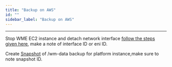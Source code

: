 ```yaml
---
title: "Backup on AWS"
id: ""
sidebar_label: "Backup on AWS"
---
```

---


Stop WME  EC2 instance and detach network interface [follow the steps given here](http://docs.aws.amazon.com/AWSEC2/latest/UserGuide/using-eni.html#detach_eni), make a note of interface ID or eni ID.

Create [Snapshot](http://docs.aws.amazon.com/AWSEC2/latest/UserGuide/ebs-creating-snapshot.html) of /wm-data backup for platform instance,make sure to note snapshot ID.